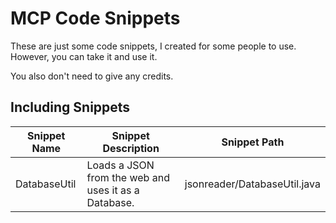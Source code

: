 # MCP Code Snippets
These are just some code snippets, I created for some people to use.
However, you can take it and use it.

You also don't need to give any credits.

## Including Snippets

Snippet Name | Snippet Description | Snippet Path
-------------|---------------------|-------------
DatabaseUtil | Loads a JSON from the web and uses it as a Database. | jsonreader/DatabaseUtil.java
